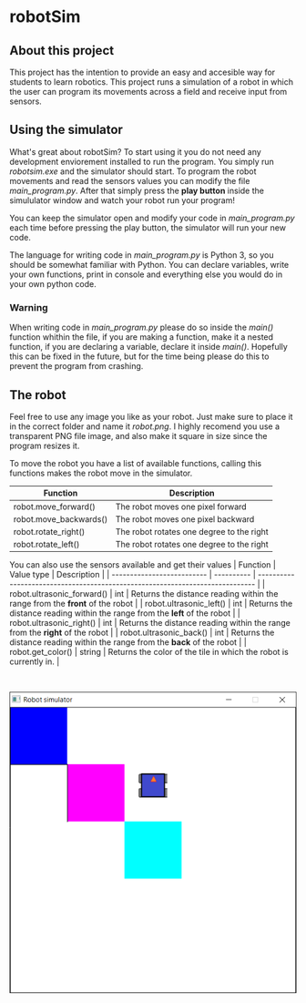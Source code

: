 # robotSim

## About this project
This project has the intention to provide an easy and accesible way for students to learn robotics. 
This project runs a simulation of a robot in which the user can program its movements across a field and receive input from sensors.
<!-- Due to the Covid-19 pandemic teaching robotics without hands-on projects has become challenging -->

## Using the simulator

What's great about robotSim? To start using it you do not need any development enviorement installed to run the program. You simply run *robotsim.exe* and the simulator should start. 
To program the robot movements and read the sensors values you can modify the file *main_program.py*. 
After that simply press the **play button** inside the simululator window and watch your robot run your program!

You can keep the simulator open and modify your code in *main_program.py* each time before pressing the play button, the simulator will run your new code.

The language for writing code in *main_program.py* is Python 3, so you should be somewhat familiar with Python. 
You can declare variables, write your own functions, print in console and everything else you would do in your own python code. 

### Warning

When writing code in *main_program.py* please do so inside the *main()* function whithin the file, if you are making a function, make it a nested function, if you are declaring a variable, declare it inside *main()*.
Hopefully this can be fixed in the future, but for the time being please do this to prevent the program from crashing.

## The robot
Feel free to use any image you like as your robot. Just make sure to place it in the correct folder and name it *robot.png*. 
I highly recomend you use a transparent PNG file image, and also make it square in size since the program resizes it.

To move the robot you have a list of available functions, calling this functions makes the robot move in the simulator.

| Function               | Description                               |
| ---------------------- | ----------------------------------------- |
| robot.move_forward()   | The robot moves one pixel forward         |
| robot.move_backwards() | The robot moves one pixel backward        |
| robot.rotate_right()   | The robot rotates one degree to the right |
| robot.rotate_left()    | The robot rotates one degree to the right |

You can also use the sensors available and get their values
| Function                   | Value type | Description                                                                   |
| -------------------------- | ---------- | ----------------------------------------------------------------------------- |
| robot.ultrasonic_forward() | int        | Returns the distance reading within the range from the **front** of the robot |
| robot.ultrasonic_left()    | int        | Returns the distance reading within the range from the **left** of the robot  |
| robot.ultrasonic_right()   | int        | Returns the distance reading within the range from the **right** of the robot |
| robot.ultrasonic_back()    | int        | Returns the distance reading within the range from the **back** of the robot  |
| robot.get_color()          | string     | Returns the color of the tile in which the robot is currently in.             |

<br>

![Simulator screen shot](images/simulator_view.PNG)
